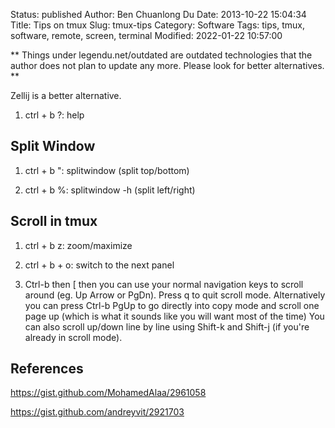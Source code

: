 Status: published
Author: Ben Chuanlong Du
Date: 2013-10-22 15:04:34
Title: Tips on tmux
Slug: tmux-tips
Category: Software
Tags: tips, tmux, software, remote, screen, terminal
Modified: 2022-01-22 10:57:00

**
Things under legendu.net/outdated are outdated technologies 
that the author does not plan to update any more. 
Please look for better alternatives.
**

Zellij is a better alternative.

1. ctrl + b ?: help

## Split Window

1. ctrl + b ": splitwindow (split top/bottom)

2. ctrl + b %: splitwindow -h (split left/right) 

## Scroll in tmux

1. ctrl + b z: zoom/maximize

2. ctrl + b + o: switch to the next panel

3. Ctrl-b then [ then you can use your normal navigation keys to scroll around (eg. Up Arrow or PgDn). 
    Press q to quit scroll mode.
    Alternatively you can press Ctrl-b PgUp to go directly into copy mode 
    and scroll one page up (which is what it sounds like you will want most of the time)
    You can also scroll up/down line by line using Shift-k 
    and Shift-j (if you're already in scroll mode).

## References

https://gist.github.com/MohamedAlaa/2961058

https://gist.github.com/andreyvit/2921703

